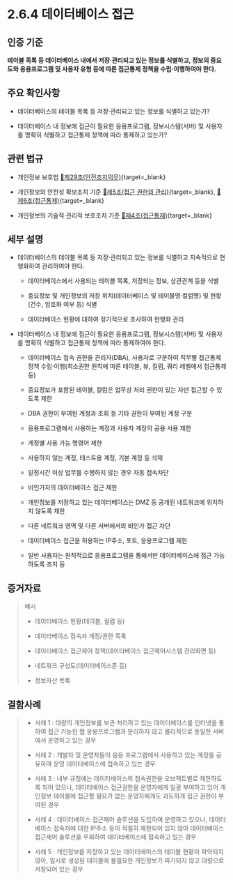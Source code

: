 # 2.6.4 데이터베이스 접근

## 인증 기준

**테이블 목록 등 데이터베이스 내에서 저장·관리되고 있는 정보를 식별하고, 정보의 중요도와 응용프로그램 및 사용자 유형 등에 따른 접근통제 정책을 수립·이행하여야 한다.**

## 주요 확인사항

- 데이터베이스의 테이블 목록 등 저장·관리되고 있는 정보를 식별하고 있는가?

- 데이터베이스 내 정보에 접근이 필요한 응용프로그램, 정보시스템(서버) 및 사용자를 명확히 식별하고 접근통제 정책에 따라 통제하고 있는가?

## 관련 법규

- 개인정보 보호법 [🔗제29조(안전조치의무)](https://www.law.go.kr/법령/개인정보보호법/제29조 "새 창에서 열기"){target=_blank}

- 개인정보의 안전성 확보조치 기준 [🔗제5조(접근 권한의 관리)](https://www.law.go.kr/행정규칙/(개인정보보호위원회)개인정보의안전성확보조치기준/제5조 "새 창에서 열기"){target=_blank}, [🔗제6조(접근통제)](https://www.law.go.kr/행정규칙/(개인정보보호위원회)개인정보의안전성확보조치기준/제6조 "새 창에서 열기"){target=_blank}

- 개인정보의 기술적·관리적 보호조치 기준 [🔗제4조(접근통제)](https://www.law.go.kr/행정규칙/(개인정보보호위원회)개인정보의기술적·관리적보호조치기준/제4조 "새 창에서 열기"){target=_blank}

## 세부 설명

- 데이터베이스의 테이블 목록 등 저장·관리되고 있는 정보를 식별하고 지속적으로 현행화하여 관리하여야 한다.

    - 데이터베이스에서 사용되는 테이블 목록, 저장되는 정보, 상관관계 등을 식별

    - 중요정보 및 개인정보의 저장 위치(데이터베이스 및 테이블명·컬럼명) 및 현황(건수, 암호화 여부 등) 식별

    - 데이터베이스 현황에 대하여 정기적으로 조사하여 현행화 관리

- 데이터베이스 내 정보에 접근이 필요한 응용프로그램, 정보시스템(서버) 및 사용자를 명확히 식별하고 접근통제 정책에 따라 통제하여야 한다.

    - 데이터베이스 접속 권한을 관리자(DBA), 사용자로 구분하여 직무별 접근통제 정책 수립·이행(최소권한 원칙에 따른 테이블, 뷰, 컬럼, 쿼리 레벨에서 접근통제 등)

    - 중요정보가 포함된 테이블, 컬럼은 업무상 처리 권한이 있는 자만 접근할 수 있도록 제한

    - DBA 권한이 부여된 계정과 조회 등 기타 권한이 부여된 계정 구분

    - 응용프로그램에서 사용하는 계정과 사용자 계정의 공용 사용 제한

    - 계정별 사용 가능 명령어 제한

    - 사용하지 않는 계정, 테스트용 계정, 기본 계정 등 삭제

    - 일정시간 이상 업무를 수행하지 않는 경우 자동 접속차단

    - 비인가자의 데이터베이스 접근 제한

    - 개인정보를 저장하고 있는 데이터베이스는 DMZ 등 공개된 네트워크에 위치하지 않도록 제한

    - 다른 네트워크 영역 및 다른 서버에서의 비인가 접근 차단

    - 데이터베이스 접근을 허용하는 IP주소, 포트, 응용프로그램 제한

    - 일반 사용자는 원칙적으로 응용프로그램을 통해서만 데이터베이스에 접근 가능하도록 조치 등

## 증거자료

> 예시
>
> - 데이터베이스 현황(테이블, 컬럼 등)
>
> - 데이터베이스 접속자 계정/권한 목록
>
> - 데이터베이스 접근제어 정책(데이터베이스 접근제어시스템 관리화면 등)
>
> - 네트워크 구성도(데이터베이스존 등)
>
> - 정보자산 목록

## 결함사례

> - 사례 1 : 대량의 개인정보를 보관·처리하고 있는 데이터베이스를 인터넷을 통하여 접근 가능한 웹 응용프로그램과 분리하지 않고 물리적으로 동일한 서버에서 운영하고 있는 경우
>
> - 사례 2 : 개발자 및 운영자들이 응응 프로그램에서 사용하고 있는 계정을 공유하여 운영 데이터베이스에 접속하고 있는 경우
>
> - 사례 3 : 내부 규정에는 데이터베이스의 접속권한을 오브젝트별로 제한하도록 되어 있으나, 데이터베이스 접근권한을 운영자에게 일괄 부여하고 있어 개인정보 테이블에 접근할 필요가 없는 운영자에게도 과도하게 접근 권한이 부여된 경우
>
> - 사례 4 : 데이터베이스 접근제어 솔루션을 도입하여 운영하고 있으나, 데이터베이스 접속자에 대한 IP주소 등이 적절히 제한되어 있지 않아 데이터베이스 접근제어 솔루션을 우회하여 데이터베이스에 접속하고 있는 경우
>
> - 사례 5 : 개인정보를 저장하고 있는 데이터베이스의 테이블 현황이 파악되지 않아, 임시로 생성된 테이블에 불필요한 개인정보가 파기되지 않고 대량으로 저장되어 있는 경우
